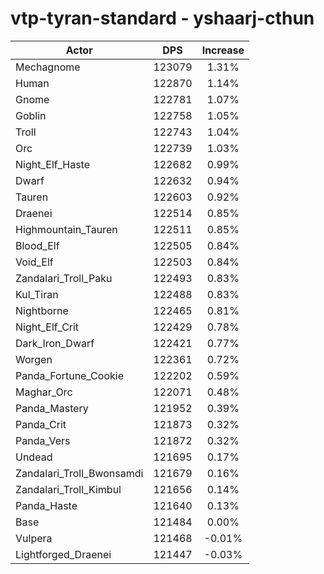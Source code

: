 # vtp-tyran-standard - yshaarj-cthun
| Actor | DPS | Increase |
|---|:---:|:---:|
|Mechagnome|123079|1.31%|
|Human|122870|1.14%|
|Gnome|122781|1.07%|
|Goblin|122758|1.05%|
|Troll|122743|1.04%|
|Orc|122739|1.03%|
|Night_Elf_Haste|122682|0.99%|
|Dwarf|122632|0.94%|
|Tauren|122603|0.92%|
|Draenei|122514|0.85%|
|Highmountain_Tauren|122511|0.85%|
|Blood_Elf|122505|0.84%|
|Void_Elf|122503|0.84%|
|Zandalari_Troll_Paku|122493|0.83%|
|Kul_Tiran|122488|0.83%|
|Nightborne|122465|0.81%|
|Night_Elf_Crit|122429|0.78%|
|Dark_Iron_Dwarf|122421|0.77%|
|Worgen|122361|0.72%|
|Panda_Fortune_Cookie|122202|0.59%|
|Maghar_Orc|122071|0.48%|
|Panda_Mastery|121952|0.39%|
|Panda_Crit|121873|0.32%|
|Panda_Vers|121872|0.32%|
|Undead|121695|0.17%|
|Zandalari_Troll_Bwonsamdi|121679|0.16%|
|Zandalari_Troll_Kimbul|121656|0.14%|
|Panda_Haste|121640|0.13%|
|Base|121484|0.00%|
|Vulpera|121468|-0.01%|
|Lightforged_Draenei|121447|-0.03%|
